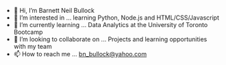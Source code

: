 - 👋 Hi, I’m Barnett Neil Bullock
- 👀 I’m interested in ... learning Python, Node.js and HTML/CSS/Javascript
- 🌱 I’m currently learning ... Data Analytics at the University of Toronto Bootcamp
- 💞️ I’m looking to collaborate on ... Projects and learning opportunities with my team
- 📫 How to reach me ... bn_bullock@yahoo.com

<!---
bn65bullock/bn65bullock is a ✨ special ✨ repository because its `README.md` (this file) appears on your GitHub profile.
You can click the Preview link to take a look at your changes.
--->
